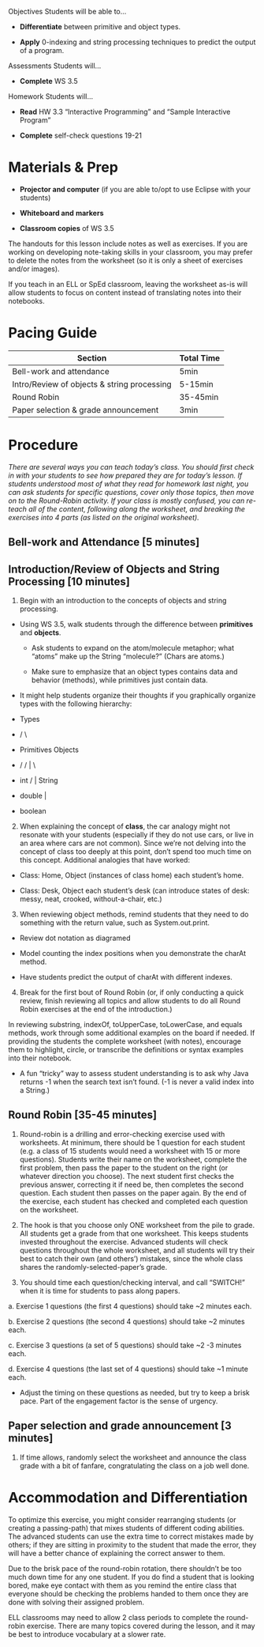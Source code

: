 Objectives Students will be able to…

-   **Differentiate** between primitive and object types.

-   **Apply** 0-indexing and string processing techniques to predict the output of a program.

Assessments Students will...

-   **Complete** WS 3.5

Homework Students will...

-   **Read** HW 3.3 “Interactive Programming” and “Sample Interactive Program”

-   **Complete** self-check questions 19-21

Materials & Prep
================

-   **Projector and computer** (if you are able to/opt to use Eclipse with your students)

-   **Whiteboard and** **markers**

-   **Classroom copies** of WS 3.5

The handouts for this lesson include notes as well as exercises. If you are working on developing note-taking skills in your classroom, you may prefer to delete the notes from the worksheet (so it is only a sheet of exercises and/or images).

If you teach in an ELL or SpEd classroom, leaving the worksheet as-is will allow students to focus on content instead of translating notes into their notebooks.

Pacing Guide
============

| Section                                     | Total Time |
|---------------------------------------------|------------|
| Bell-work and attendance                    | 5min       |
| Intro/Review of objects & string processing | 5-15min    |
| Round Robin                                 | 35-45min   |
| Paper selection & grade announcement        | 3min       |

Procedure
=========

*There are several ways you can teach today’s class. You should first check in with your students to see how prepared they are for today’s lesson. If students understood most of what they read for homework last night, you can ask students for specific questions, cover only those topics, then move on to the Round-Robin activity. If your class is mostly confused, you can re-teach all of the content, following along the worksheet, and breaking the exercises into 4 parts (as listed on the original worksheet).*

Bell-work and Attendance \[5 minutes\]
--------------------------------------

Introduction/Review of Objects and String Processing \[10 minutes\]
-------------------------------------------------------------------

1. Begin with an introduction to the concepts of objects and string processing.

-   Using WS 3.5, walk students through the difference between **primitives** and **objects**.

    -   Ask students to expand on the atom/molecule metaphor; what “atoms” make up the String “molecule?” (Chars are atoms.)

    -   Make sure to emphasize that an object types contains data and behavior (methods), while primitives just contain data.

-   It might help students organize their thoughts if you graphically organize types with the following hierarchy:

-   Types

-   / \\

-   Primitives Objects

-   / / | \\

-   int / | String

-   double |

-   boolean

2. When explaining the concept of **class**, the car analogy might not resonate with your students (especially if they do not use cars, or live in an area where cars are not common). Since we’re not delving into the concept of class too deeply at this point, don’t spend too much time on this concept. Additional analogies that have worked:

-   Class: Home, Object (instances of class home) each student’s home.

-   Class: Desk, Object each student’s desk (can introduce states of desk: messy, neat, crooked, without-a-chair, etc.)

3. When reviewing object methods, remind students that they need to do something with the return value, such as System.out.print.

-   Review dot notation as diagramed

-   Model counting the index positions when you demonstrate the charAt method.

-   Have students predict the output of charAt with different indexes.

4. Break for the first bout of Round Robin (or, if only conducting a quick review, finish reviewing all topics and allow students to do all Round Robin exercises at the end of the introduction.)

In reviewing substring, indexOf, toUpperCase, toLowerCase, and equals methods, work through some additional examples on the board if needed. If providing the students the complete worksheet (with notes), encourage them to highlight, circle, or transcribe the definitions or syntax examples into their notebook.

-   A fun “tricky” way to assess student understanding is to ask why Java returns -1 when the search text isn’t found. (-1 is never a valid index into a String.)

Round Robin \[35-45 minutes\]
-----------------------------

1. Round-robin is a drilling and error-checking exercise used with worksheets. At minimum, there should be 1 question for each student (e.g. a class of 15 students would need a worksheet with 15 or more questions). Students write their name on the worksheet, complete the first problem, then pass the paper to the student on the right (or whatever direction you choose). The next student first checks the previous answer, correcting it if need be, then completes the second question. Each student then passes on the paper again. By the end of the exercise, each student has checked and completed each question on the worksheet.

2. The hook is that you choose only ONE worksheet from the pile to grade. All students get a grade from that one worksheet. This keeps students invested throughout the exercise. Advanced students will check questions throughout the whole worksheet, and all students will try their best to catch their own (and others’) mistakes, since the whole class shares the randomly-selected-paper’s grade.

3. You should time each question/checking interval, and call “SWITCH!” when it is time for students to pass along papers.

a. Exercise 1 questions (the first 4 questions) should take ~2 minutes each.

b. Exercise 2 questions (the second 4 questions) should take ~2 minutes each.

c. Exercise 3 questions (a set of 5 questions) should take ~2 -3 minutes each.

d. Exercise 4 questions (the last set of 4 questions) should take ~1 minute each.

-   Adjust the timing on these questions as needed, but try to keep a brisk pace. Part of the engagement factor is the sense of urgency.

Paper selection and grade announcement \[3 minutes\]
----------------------------------------------------

1. If time allows, randomly select the worksheet and announce the class grade with a bit of fanfare, congratulating the class on a job well done.

Accommodation and Differentiation
=================================

To optimize this exercise, you might consider rearranging students (or creating a passing-path) that mixes students of different coding abilities. The advanced students can use the extra time to correct mistakes made by others; if they are sitting in proximity to the student that made the error, they will have a better chance of explaining the correct answer to them.

Due to the brisk pace of the round-robin rotation, there shouldn’t be too much down time for any one student. If you do find a student that is looking bored, make eye contact with them as you remind the entire class that everyone should be checking the problems handed to them once they are done with solving their assigned problem.

ELL classrooms may need to allow 2 class periods to complete the round-robin exercise. There are many topics covered during the lesson, and it may be best to introduce vocabulary at a slower rate.
